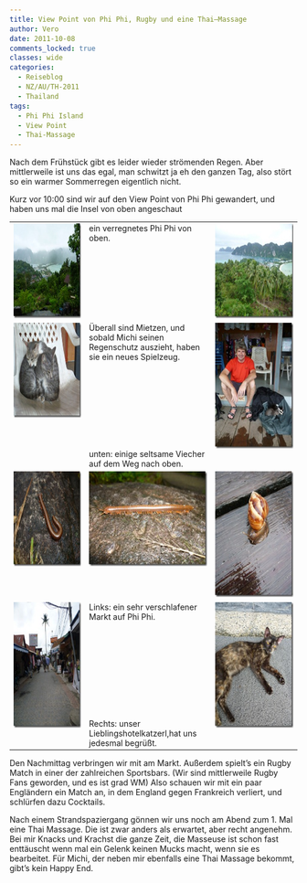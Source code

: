 ```yaml
---
title: View Point von Phi Phi, Rugby und eine Thai–Massage
author: Vero
date: 2011-10-08
comments_locked: true
classes: wide
categories:
  - Reiseblog
  - NZ/AU/TH-2011
  - Thailand
tags:
  - Phi Phi Island
  - View Point
  - Thai-Massage
---
```


<p>Nach dem Frühstück gibt es leider wieder strömenden Regen. Aber mittlerweile ist uns das egal, man schwitzt ja eh den ganzen Tag, also stört so ein warmer Sommerregen eigentlich nicht.</p>  <p>Kurz vor 10:00 sind wir auf den View Point von Phi Phi gewandert, und haben uns mal die Insel von oben angeschaut    <table border="0" cellspacing="0" cellpadding="2" width="673"><tbody>       <tr>         <td valign="top" width="200"><a href="/assets/images/2011/10/P1000022.jpg"><img src="/assets/images/2011/10/P1000022_thumb.jpg" width="220" height="166" alt="P1000022" border="0" /></a></td>          <td valign="top" width="239">ein verregnetes Phi Phi von oben.</td>          <td valign="top" width="232"><a href="/assets/images/2011/10/P1000034.jpg"><img src="/assets/images/2011/10/P1000034_thumb.jpg" width="220" height="166" alt="P1000034" border="0" /></a></td>       </tr>        <tr>         <td valign="top" width="200"><a href="/assets/images/2011/10/P1000026.jpg"><img src="/assets/images/2011/10/P1000026_thumb.jpg" width="220" height="166" alt="P1000026" border="0" /></a></td>          <td valign="top" width="239">Überall sind Mietzen, und sobald Michi seinen Regenschutz auszieht, haben sie ein neues Spielzeug.           <br />            <br />            <br />            <br />            <br />            <br />            <br />            <br />            <br />            <br />unten: einige seltsame Viecher auf dem Weg nach oben.</td>          <td valign="top" width="232"><a href="/assets/images/2011/10/P1000030.jpg"><img src="/assets/images/2011/10/P1000030_thumb.jpg" width="166" height="220" alt="P1000030" border="0" /></a></td>       </tr>        <tr>         <td valign="top" width="200"><a href="/assets/images/2011/10/P1000039.jpg"><img src="/assets/images/2011/10/P1000039_thumb.jpg" width="220" height="166" alt="P1000039" border="0" /></a></td>          <td valign="top" width="239"><a href="/assets/images/2011/10/P1000040.jpg"><img src="/assets/images/2011/10/P1000040_thumb.jpg" width="220" height="166" alt="P1000040" border="0" /></a></td>          <td valign="top" width="232"><a href="/assets/images/2011/10/P1000041.jpg"><img src="/assets/images/2011/10/P1000041_thumb.jpg" width="166" height="220" alt="P1000041" border="0" /></a></td>       </tr>        <tr>         <td valign="top" width="200"><a href="/assets/images/2011/10/P1000044.jpg"><img src="/assets/images/2011/10/P1000044_thumb.jpg" width="166" height="220" alt="P1000044" border="0" /></a></td>          <td valign="top" width="239">Links: ein sehr verschlafener Markt auf Phi Phi.           <br />            <br />            <br />            <br />            <br />            <br />            <br />            <br />            <br />            <br />            <br />Rechts: unser Lieblingshotelkatzerl,hat uns jedesmal begrüßt.</td>          <td valign="top" width="232"><a href="/assets/images/2011/10/P1000042.jpg"><img src="/assets/images/2011/10/P1000042_thumb.jpg" width="166" height="220" alt="P1000042" border="0" /></a></td>       </tr>     </tbody></table> </p>  <p>Den Nachmittag verbringen wir mit am Markt. Außerdem spielt’s ein Rugby Match in einer der zahlreichen Sportsbars. (Wir sind mittlerweile Rugby Fans geworden, und es ist grad WM) Also schauen wir mit ein paar Engländern ein Match an, in dem England gegen Frankreich verliert, und schlürfen dazu Cocktails.</p>  <p>Nach einem Strandspaziergang gönnen wir uns noch am Abend zum 1. Mal eine Thai Massage. Die ist zwar anders als erwartet, aber recht angenehm. Bei mir Knacks und Krachst die ganze Zeit, die Masseuse ist schon fast enttäuscht wenn mal ein Gelenk keinen Mucks macht, wenn sie es bearbeitet. Für Michi, der neben mir ebenfalls eine Thai Massage bekommt, gibt’s kein Happy End. </p>
